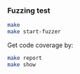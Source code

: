 ### Fuzzing test
```bash
make
make start-fuzzer
```

Get code coverage by:
```bash
make report
make show
```
